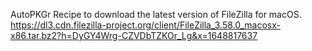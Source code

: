 AutoPKGr Recipe to download the latest version of FileZilla for macOS.
https://dl3.cdn.filezilla-project.org/client/FileZilla_3.58.0_macosx-x86.tar.bz2?h=DyGY4Wrg-CZVDbTZKOr_Lg&x=1648817637
